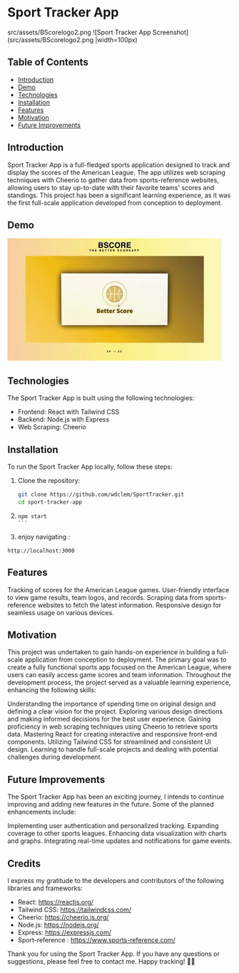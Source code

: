 # Sport Tracker App

src/assets/BScorelogo2.png
![Sport Tracker App Screenshot](src/assets/BScorelogo2.png |width=100px)

## Table of Contents
- [Introduction](#introduction)
- [Demo](#demo)
- [Technologies](#technologies)
- [Installation](#installation)
- [Features](#features)
- [Motivation](#motivation)
- [Future Improvements](#future_improvements)

## Introduction
Sport Tracker App is a full-fledged sports application designed to track and display the scores of the American League. The app utilizes web scraping techniques with Cheerio to gather data from sports-reference websites, allowing users to stay up-to-date with their favorite teams' scores and standings. This project has been a significant learning experience, as it was the first full-scale application developed from conception to deployment.

## Demo
![Sport Tracker App Demo](bscore.gif)

## Technologies
The Sport Tracker App is built using the following technologies:
- Frontend: React with Tailwind CSS
- Backend: Node.js with Express
- Web Scraping: Cheerio

## Installation
To run the Sport Tracker App locally, follow these steps:

1. Clone the repository:
   ```bash
   git clone https://github.com/wdclem/SportTracker.git
   cd sport-tracker-app
   ```

2. ````
   npm start
   ```
3. enjoy navigating :
````
http://localhost:3000
````


## Features
Tracking of scores for the American League games.
User-friendly interface to view game results, team logos, and records.
Scraping data from sports-reference websites to fetch the latest information.
Responsive design for seamless usage on various devices.

## Motivation
This project was undertaken to gain hands-on experience in building a full-scale application from conception to deployment. The primary goal was to create a fully functional sports app focused on the American League, where users can easily access game scores and team information. Throughout the development process, the project served as a valuable learning experience, enhancing the following skills:

Understanding the importance of spending time on original design and defining a clear vision for the project.
Exploring various design directions and making informed decisions for the best user experience.
Gaining proficiency in web scraping techniques using Cheerio to retrieve sports data.
Mastering React for creating interactive and responsive front-end components.
Utilizing Tailwind CSS for streamlined and consistent UI design.
Learning to handle full-scale projects and dealing with potential challenges during development.

## Future Improvements
The Sport Tracker App has been an exciting journey, I intends to continue improving and adding new features in the future. Some of the planned enhancements include:

Implementing user authentication and personalized tracking.
Expanding coverage to other sports leagues.
Enhancing data visualization with charts and graphs.
Integrating real-time updates and notifications for game events.

## Credits
I express my gratitude to the developers and contributors of the following libraries and frameworks:

* React: https://reactjs.org/
* Tailwind CSS: https://tailwindcss.com/
* Cheerio: https://cheerio.js.org/
* Node.js: https://nodejs.org/
* Express: https://expressjs.com/
* Sport-reference : https://www.sports-reference.com/

Thank you for using the Sport Tracker App. If you have any questions or suggestions, please feel free to contact me. Happy tracking! 🏀🎉
